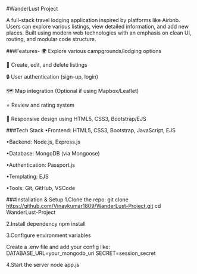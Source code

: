 #WanderLust Project

A full-stack travel lodging application inspired by platforms like Airbnb. Users can explore various listings, view detailed information, and add new places. Built using modern web technologies with an emphasis on clean UI, routing, and modular code structure.

###Features-
🌍 Explore various campgrounds/lodging options

📝 Create, edit, and delete listings

🔒 User authentication (sign-up, login)

🗺️ Map integration (Optional if using Mapbox/Leaflet)

⭐ Review and rating system

🎨 Responsive design using HTML5, CSS3, Bootstrap/EJS

###Tech Stack
•Frontend: HTML5, CSS3, Bootstrap, JavaScript, EJS

•Backend: Node.js, Express.js

•Database: MongoDB (via Mongoose)

•Authentication: Passport.js

•Templating: EJS

•Tools: Git, GitHub, VSCode

###Installation & Setup
1.Clone the repo:
git clone https://github.com/Vinaykumar1809/WanderLust-Project.git
cd WanderLust-Project

2.Install dependency
npm install

3.Configure environment variables

Create a .env file and add your config like:
DATABASE_URL=your_mongodb_uri
SECRET=session_secret

4.Start the server
node app.js
